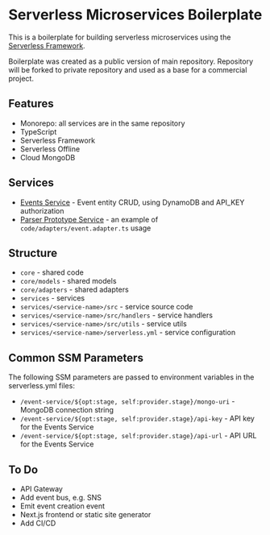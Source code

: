 # Serverless Microservices Boilerplate

This is a boilerplate for building serverless microservices using the [Serverless Framework](https://serverless.com/).

Boilerplate was created as a public version of main repository. Repository will be forked to private repository and used as a base for a commercial project.

## Features

- Monorepo: all services are in the same repository
- TypeScript
- Serverless Framework
- Serverless Offline
- Cloud MongoDB

## Services

- [Events Service](services/events-service/README.md) - Event entity CRUD, using DynamoDB and API_KEY authorization
- [Parser Prototype Service](services/parser-proto-service/README.md) - an example of `code/adapters/event.adapter.ts` usage

## Structure

- `core` - shared code
- `core/models` - shared models
- `core/adapters` - shared adapters
- `services` - services
- `services/<service-name>/src` - service source code
- `services/<service-name>/src/handlers` - service handlers
- `services/<service-name>/src/utils` - service utils
- `services/<service-name>/serverless.yml` - service configuration


## Common SSM Parameters

The following SSM parameters are passed to environment variables in the serverless.yml files:

- `/event-service/${opt:stage, self:provider.stage}/mongo-uri` - MongoDB connection string
- `/event-service/${opt:stage, self:provider.stage}/api-key` - API key for the Events Service
- `/event-service/${opt:stage, self:provider.stage}/api-url` - API URL for the Events Service

## To Do

- API Gateway
- Add event bus, e.g. SNS
- Emit event creation event
- Next.js frontend or static site generator
- Add CI/CD
